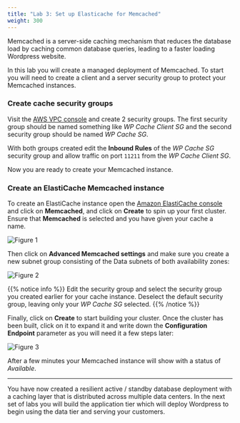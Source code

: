 ```yaml
---
title: "Lab 3: Set up Elasticache for Memcached"
weight: 300
---
```


Memcached is a server-side caching mechanism that reduces the database load by caching common database queries, leading to a faster loading Wordpress website.

In this lab you will create a managed deployment of Memcached.  To start you will need to create a client and a server security group to protect your Memcached instances.  

### Create cache security groups

Visit the [AWS VPC console](https://console.aws.amazon.com/vpc/home) and create 2 security groups.  The first security group should be named something like *WP Cache Client SG* and the second security group should be named *WP Cache SG*.  

With both groups created edit the **Inbound Rules** of the *WP Cache SG* security group and allow traffic on port `11211` from the *WP Cache Client SG*.

Now you are ready to create your Memcached instance.

### Create an ElastiCache Memcached instance

To create an ElastiCache instance open the [Amazon ElastiCache console](https://console.aws.amazon.com/elasticache/home) and click on **Memcached**, and click on **Create** to spin up your first cluster. Ensure that **Memcached** is selected and you have given your cache a name.

![Figure 1](/images/ec1.png)

Then click on **Advanced Memcached settings** and make sure you create a new subnet group consisting of the Data subnets of both availability zones:

![Figure 2](/images/ec2.png)

{{% notice info %}}
Edit the security group and select the security group you created earlier for your cache instance.  Deselect the default security group, leaving only your *WP Cache SG* selected.
{{% /notice %}}

Finally, click on **Create** to start building your cluster. Once the cluster has been built, click on it to expand it and write down the **Configuration Endpoint** parameter as you will need it a few steps later:

![Figure 3](/images/ec3.png)

After a few minutes your Memcached instance will show with a status of *Available*.

---

You have now created a resilient active / standby database deployment with a caching layer that is distributed across multiple data centers.  In the next set of labs you will build the application tier which will deploy Wordpress to begin using the data tier and serving your customers.
